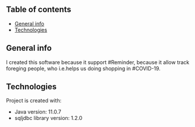 ## Table of contents
* [General info](#general-info)
* [Technologies](#technologies)

## General info
I created this software because it support #Reminder, because it allow track foreging people, who i.e.helps us doing shopping in #COVID-19.
	
## Technologies
Project is created with:
* Java version: 11.0.7
* sqljdbc library version: 1.2.0
